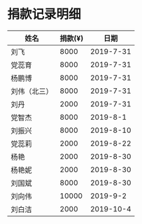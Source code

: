 # 捐款记录明细



| 姓名 | 捐款(¥) | 日期 | 
|---|---|---|
| 刘飞 | 8000 | 2019-7-31 |
| 党蕊育 | 8000 | 2019-7-31 |
| 杨鹏博 | 8000 | 2019-7-31 |
| 刘伟（北三） | 8000 | 2019-7-31 |
| 刘丹 | 2000 | 2019-7-31 |
| 党智杰 | 8000 | 2019-8-1 |
| 刘振兴 | 8000 | 2019-8-10 |
| 党蕊莉 | 2000 | 2019-8-22 |
| 杨艳 | 2000 | 2019-8-30 |
| 杨艳妮 | 2000 | 2019-8-30 |
| 刘国斌 | 8000 | 2019-8-30 |
| 刘向伟 | 10000 | 2019-9-2 |
| 刘白洁 | 2000 | 2019-10-4 |
